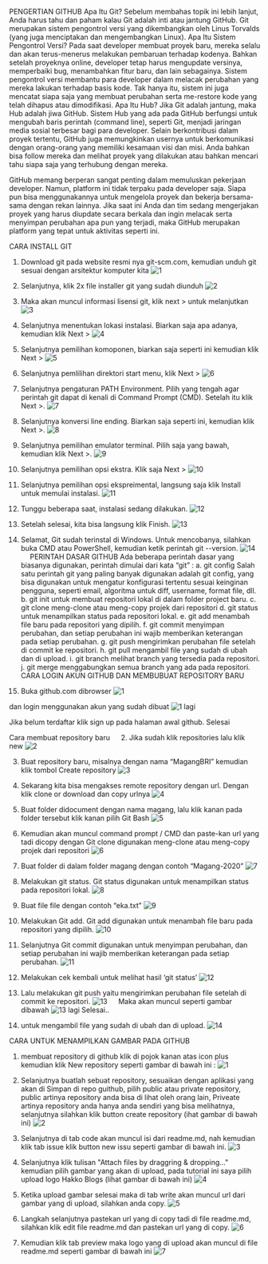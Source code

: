 PENGERTIAN GITHUB
Apa Itu Git?
Sebelum membahas topik ini lebih lanjut, Anda harus tahu dan paham kalau Git adalah inti atau jantung GitHub. Git merupakan sistem pengontrol versi yang dikembangkan oleh Linus Torvalds (yang juga menciptakan dan mengembangkan Linux).
Apa Itu Sistem Pengontrol Versi?
Pada saat developer membuat proyek baru, mereka selalu dan akan terus-menerus melakukan pembaruan terhadap kodenya. Bahkan setelah proyeknya online, developer tetap harus mengupdate versinya, memperbaiki bug, menambahkan fitur baru, dan lain sebagainya.
Sistem pengontrol versi membantu para developer dalam melacak perubahan yang mereka lakukan terhadap basis kode. Tak hanya itu, sistem ini juga mencatat siapa saja yang membuat perubahan serta me-restore kode yang telah dihapus atau dimodifikasi.
Apa Itu Hub?
Jika Git adalah jantung, maka Hub adalah jiwa GitHub. Sistem Hub yang ada pada GitHub berfungsi untuk mengubah baris perintah (command line), seperti Git, menjadi jaringan media sosial terbesar bagi para developer.
Selain berkontribusi dalam proyek tertentu, GitHub juga memungkinkan usernya untuk berkomunikasi dengan orang-orang yang memiliki kesamaan visi dan misi. Anda bahkan bisa follow mereka dan melihat proyek yang dilakukan atau bahkan mencari tahu siapa saja yang terhubung dengan mereka.

GitHub memang berperan sangat penting dalam memuluskan pekerjaan developer. Namun, platform ini tidak terpaku pada developer saja. Siapa pun bisa menggunakannya untuk mengelola proyek dan bekerja bersama-sama dengan rekan lainnya.
Jika saat ini Anda dan tim sedang mengerjakan proyek yang harus diupdate secara berkala dan ingin melacak serta menyimpan perubahan apa pun yang terjadi, maka GitHub merupakan platform yang tepat untuk aktivitas seperti ini.
 
CARA INSTALL GIT
1.	Download git pada website resmi nya git-scm.com, kemudian unduh git sesuai dengan arsitektur komputer kita
![1](https://user-images.githubusercontent.com/61961641/76599661-0c783580-6538-11ea-9407-7bc4113bfcc0.png)
2.	Selanjutnya, klik 2x file installer git yang sudah diunduh
![2](https://user-images.githubusercontent.com/61961641/76599685-139f4380-6538-11ea-9941-ab6782a418b1.jpg)
3.	Maka akan muncul informasi lisensi git, klik next > untuk melanjutkan
![3](https://user-images.githubusercontent.com/61961641/76599710-20239c00-6538-11ea-8f7d-b60a75dbe7d3.jpg)
4.	Selanjutnya menentukan lokasi instalasi. Biarkan saja apa adanya, kemudian klik Next >
![4](https://user-images.githubusercontent.com/61961641/76599714-2154c900-6538-11ea-936d-6d8614e7c5b6.jpg)
5.	Selanjutnya pemilihan komoponen, biarkan saja seperti ini kemudian klik Next >
![5](https://user-images.githubusercontent.com/61961641/76599716-21ed5f80-6538-11ea-9586-39de5dbb536d.jpg)

6.	Selanjutnya pemlilihan direktori start menu, klik Next >
![6](https://user-images.githubusercontent.com/61961641/76599718-21ed5f80-6538-11ea-8315-1f1edb59eacb.jpg)

7.	Selanjutnya pengaturan PATH Environment. Pilih yang tengah agar perintah git dapat di kenali di Command Prompt (CMD). Setelah itu klik Next >.
![7](https://user-images.githubusercontent.com/61961641/76599721-2285f600-6538-11ea-9682-fa2ebd3f4703.jpg)

8.	Selanjutnya konversi line ending. Biarkan saja seperti ini, kemudian klik Next >.
![8](https://user-images.githubusercontent.com/61961641/76599722-231e8c80-6538-11ea-9939-4d7584dbb5cf.jpg)

9.	Selanjutnya pemilihan emulator terminal. Pilih saja yang bawah, kemudian klik Next >.
![9](https://user-images.githubusercontent.com/61961641/76599732-274aaa00-6538-11ea-9fbb-b7788a619bbc.jpg)

10.	Selanjutnya pemilihan opsi ekstra. Klik saja Next >
![10](https://user-images.githubusercontent.com/61961641/76599736-29ad0400-6538-11ea-82d0-295c1ca5be29.jpg)

11.	Selanjutnya pemilihan opsi ekspreimental, langsung saja klik Install untuk memulai instalasi.
![11](https://user-images.githubusercontent.com/61961641/76599737-2a459a80-6538-11ea-82d3-a134e219c971.jpg)

12.	Tunggu beberapa saat, instalasi sedang dilakukan.
![12](https://user-images.githubusercontent.com/61961641/76599754-303b7b80-6538-11ea-99ec-892c0dcad781.jpg)

13.	Setelah selesai, kita bisa langsung klik Finish.
![13](https://user-images.githubusercontent.com/61961641/76599760-316ca880-6538-11ea-96f2-c6514f487fa1.jpg)

14.	Selamat, Git sudah terinstal di Windows. Untuk mencobanya, silahkan buka CMD atau PowerShell, kemudian ketik perintah git --version.
![14](https://user-images.githubusercontent.com/61961641/76599761-32053f00-6538-11ea-8eb4-817b57da46b2.png)  
 
PERINTAH DASAR GITHUB
Ada beberapa perintah dasar yang biasanya digunakan, perintah dimulai dari kata “git” :
a.	git config
Salah satu perintah git yang paling banyak digunakan adalah git config, yang bisa digunakan untuk mengatur konfigurasi tertentu sesuai keinginan pengguna, seperti email, algoritma untuk diff, username, format file, dll. 
b.	git init
untuk membuat repositori lokal di dalam folder project baru.
c.	git clone
meng-clone atau meng-copy projek dari repositori
d.	git status
untuk menampilkan status pada repositori lokal.
e.	git add
menambah file baru pada repositori yang dipilih.
f.	git commit
menyimpan perubahan, dan setiap perubahan ini wajib memberikan keterangan pada setiap perubahan.
g.	git push
mengirimkan perubahan file setelah di commit ke repositori.
h.	git pull
mengambil file yang sudah di ubah dan di upload.
i.	git branch
melihat branch yang tersedia pada repositori.
j.	git merge
menggabungkan semua branch yang ada pada repositori.
 
CARA LOGIN AKUN GITHUB DAN MEMBUBUAT REPOSITORY BARU
1.	Buka github.com dibrowser
![1](https://user-images.githubusercontent.com/61961641/76600609-d3d95b80-6539-11ea-8a5b-de18ae3245cd.jpg)

dan login menggunakan akun yang sudah dibuat
![1 lagi](https://user-images.githubusercontent.com/61961641/76600599-d045d480-6539-11ea-9e1d-59ea1a7a8ffd.png)

Jika belum terdaftar klik sign up pada halaman awal github. Selesai

Cara membuat repository baru
 
2.	Jika sudah klik repositories lalu klik new
![2](https://user-images.githubusercontent.com/61961641/76600616-d63bb580-6539-11ea-9ec7-c0d8da69a0d2.png)

3.	Buat repository baru, misalnya dengan nama “MagangBRI” kemudian klik tombol Create repository
![3](https://user-images.githubusercontent.com/61961641/76600619-d936a600-6539-11ea-816e-d25ca6314c9e.png)

4.	Sekarang kita bisa mengakses remote repository dengan url. Dengan klik clone or download dan copy urlnya
![4](https://user-images.githubusercontent.com/61961641/76600622-da67d300-6539-11ea-8de6-0b348dbc226c.png)
 
5.	Buat folder didocument dengan nama magang, lalu klik kanan pada folder tersebut klik kanan pilih Git Bash
![5](https://user-images.githubusercontent.com/61961641/76600627-dcca2d00-6539-11ea-9a6d-56029b0e40ca.png)

6.	Kemudian akan muncul command prompt / CMD dan paste-kan url yang tadi dicopy dengan Git clone digunakan meng-clone atau meng-copy projek dari repositori
![6](https://user-images.githubusercontent.com/61961641/76600631-ddfb5a00-6539-11ea-98ad-f9abd1a03bdb.png)

7.	Buat folder di dalam folder magang dengan contoh “Magang-2020”
![7](https://user-images.githubusercontent.com/61961641/76600634-de93f080-6539-11ea-9fba-28fcde6c8f80.png)

8.	Melakukan git status. Git status digunakan untuk menampilkan status pada repositori lokal.
![8](https://user-images.githubusercontent.com/61961641/76600639-dfc51d80-6539-11ea-88e7-045bbd3269d1.png)
 
9.	Buat file file dengan contoh “eka.txt”
![9](https://user-images.githubusercontent.com/61961641/76600642-e05db400-6539-11ea-8552-044087d55558.png)

10.	Melakukan Git add. Git add digunakan untuk menambah file baru pada repositori yang dipilih.
![10](https://user-images.githubusercontent.com/61961641/76600643-e2277780-6539-11ea-8660-bcce54334ecf.png)

11.	Selanjutnya Git commit digunakan untuk menyimpan perubahan, dan setiap perubahan ini wajib memberikan keterangan pada setiap perubahan.
![11](https://user-images.githubusercontent.com/61961641/76600645-e358a480-6539-11ea-9dd1-4fd9dac3d678.png)

12.	Melakukan cek kembali untuk melihat hasil ‘git status’
![12](https://user-images.githubusercontent.com/61961641/76600646-e3f13b00-6539-11ea-8489-5ed13dc69a8e.png)

13.	Lalu melakukan git push yaitu mengirimkan perubahan file setelah di commit ke repositori.
![13](https://user-images.githubusercontent.com/61961641/76600651-e5bafe80-6539-11ea-8888-4749da20b86b.png)
 
Maka akan muncul seperti gambar dibawah
![13 lagi](https://user-images.githubusercontent.com/61961641/76600648-e489d180-6539-11ea-8cc1-5a85b2efd7fe.png)
Selesai..

14.	untuk mengambil file yang sudah di ubah dan di upload.
![14](https://user-images.githubusercontent.com/61961641/76600653-e6539500-6539-11ea-9a5a-c1380595c5f6.png) 


CARA UNTUK MENAMPILKAN GAMBAR PADA GITHUB
1.	membuat repository di github klik di pojok kanan atas icon plus kemudian klik New repository seperti gambar di bawah ini :
![1](https://user-images.githubusercontent.com/61961641/76601299-34b56380-653b-11ea-9e39-81a8fdc0e3f3.png)

2.	Selanjutnya buatlah sebuat repository, sesuaikan dengan aplikasi yang akan di Simpan di repo guithub, pilih public atau private repository, public artinya repository anda bisa di lihat oleh orang lain, Priveate artinya repository anda hanya anda sendiri yang bisa melihatnya, selanjutnya silahkan klik button create repository (ihat gambar di bawah ini)
![2](https://user-images.githubusercontent.com/61961641/76601301-37b05400-653b-11ea-8765-6e3135cd5534.png)

3.	Selanjutnya di tab code akan muncul isi dari readme.md, nah kemudian klik tab issue klik button new issu seperti gambar di bawah ini.
![3](https://user-images.githubusercontent.com/61961641/76601313-3e3ecb80-653b-11ea-937a-e47ee8c189d0.png)

4.	Selanjutnya klik tulisan "Attach files by draggring & dropping..." kemudian pilih gambar yang akan di upload, pada tutorial ini saya pilih upload logo Hakko Blogs (lihat gambar di bawah ini)
![4](https://user-images.githubusercontent.com/61961641/76601319-41d25280-653b-11ea-984e-7d1bfe722e54.png)
 
5.	Ketika upload gambar selesai maka di tab write akan muncul url dari gambar yang di upload, silahkan anda copy.
![5](https://user-images.githubusercontent.com/61961641/76601331-45fe7000-653b-11ea-86d8-6f46c59f497c.png)
 
6.	Langkah selanjutnya pastekan url yang di copy tadi di file readme.md, silahkan klik edit file readme.md dan pastekan url yang di copy.
![6](https://user-images.githubusercontent.com/61961641/76601339-4bf45100-653b-11ea-952a-59ee7a26b164.png)
 
7.	Kemudian klik tab preview maka logo yang di upload akan muncul di file readme.md seperti gambar di bawah ini
![7](https://user-images.githubusercontent.com/61961641/76601354-51ea3200-653b-11ea-904d-e57ac6289628.png)
 
